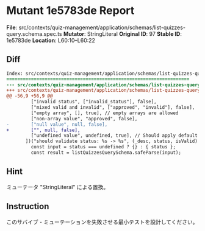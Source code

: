 # Mutant 1e5783de Report

**File**: src/contexts/quiz-management/application/schemas/list-quizzes-query.schema.spec.ts
**Mutator**: StringLiteral
**Original ID**: 97
**Stable ID**: 1e5783de
**Location**: L60:10–L60:22

## Diff

```diff
Index: src/contexts/quiz-management/application/schemas/list-quizzes-query.schema.spec.ts
===================================================================
--- src/contexts/quiz-management/application/schemas/list-quizzes-query.schema.spec.ts	original
+++ src/contexts/quiz-management/application/schemas/list-quizzes-query.schema.spec.ts	mutated #97
@@ -56,9 +56,9 @@
         ["invalid status", ["invalid_status"], false],
         ["mixed valid and invalid", ["approved", "invalid"], false],
         ["empty array", [], true], // empty arrays are allowed
         ["non-array value", "approved", false],
-        ["null value", null, false],
+        ["", null, false],
         ["undefined value", undefined, true], // Should apply default
       ])("should validate status: %s -> %s", (_desc, status, isValid) => {
         const input = status === undefined ? {} : { status };
         const result = listQuizzesQuerySchema.safeParse(input);
```

## Hint

ミューテータ "StringLiteral" による置換。

## Instruction

このサバイブ・ミューテーションを失敗させる最小テストを設計してください。
